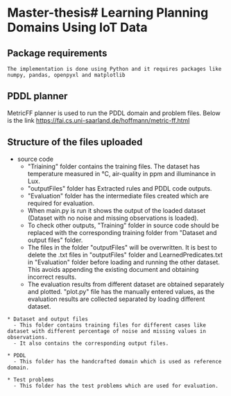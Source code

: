 # Master-thesis# Learning Planning Domains Using IoT Data

## Package requirements
    The implementation is done using Python and it requires packages like numpy, pandas, openpyxl and matplotlib

## PDDL planner
   MetricFF planner is used to run the PDDL domain and problem files. 
   Below is the link
   https://fai.cs.uni-saarland.de/hoffmann/metric-ff.html
   
## Structure of the files uploaded

   * source code 
      - "Triaining" folder contains the training files. The dataset has temperature measured in °C,   air-quality in ppm and illuminance in Lux.
      - "outputFiles" folder has Extracted rules and PDDL code outputs.
      - "Evaluation" folder has the intermediate files created which are required for evaluation.
      - When main.py is run it shows the output of the loaded dataset (Dataset with no noise and missing observations is loaded). 
      - To check other outputs, "Training" folder in source code should be replaced with the corresponding training folder from "Dataset and output files" folder.
      - The files in the folder "outputFiles" will be overwritten. It is best to delete the .txt files in "outputFiles" folder  and LearnedPredicates.txt in "Evaluation" folder before loading and running the other dataset. This avoids appending the existing document and obtaining incorrect results.
      - The evaluation results from different dataset are obtained separately and plotted. "plot.py" file has the manually entered values, as the evaluation results are collected separated by loading different dataset.

    * Dataset and output files
      - This folder contains training files for different cases like dataset with different percentage of noise and missing values in observations.
      - It also contains the corresponding output files.

    * PDDL
      - This folder has the handcrafted domain which is used as reference domain.

    * Test problems
      - This folder has the test problems which are used for evaluation.



